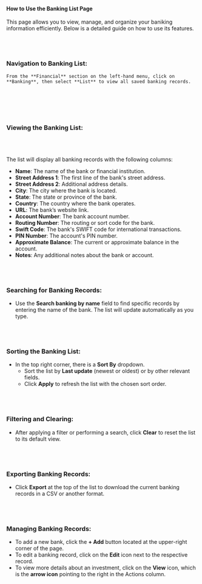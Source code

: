 <!-- ---
title: "Help Documentation: Banking List Page"
--- -->

#### **How to Use the Banking List Page**

This page allows you to view, manage, and organize your baniking information efficiently. Below is a detailed guide on how to use its features.
<br></br>
<br></br>

### **Navigation to Banking List**:
    From the **Financial** section on the left-hand menu, click on **Banking**, then select **List** to view all saved banking records.
<br></br>
<br></br>

### **Viewing the Banking List**:
<br></br>

The list will display all banking records with the following columns:
- **Name**: The name of the bank or financial institution.
- **Street Address 1**: The first line of the bank's street address.
- **Street Address 2**: Additional address details.
- **City**: The city where the bank is located.
- **State**: The state or province of the bank.
- **Country**: The country where the bank operates.
- **URL**: The bank’s website link.
- **Account Number**: The bank account number.
- **Routing Number**: The routing or sort code for the bank.
- **Swift Code**: The bank's SWIFT code for international transactions.
- **PIN Number**: The account's PIN number.
- **Approximate Balance**: The current or approximate balance in the account.
- **Notes**: Any additional notes about the bank or account.
<br></br>
<br></br>

### **Searching for Banking Records**:
- Use the **Search banking by name** field to find specific records by entering the name of the bank. The list will update automatically as you type.
<br></br>
<br></br>

### **Sorting the Banking List**:
- In the top right corner, there is a **Sort By** dropdown.
  - Sort the list by **Last update** (newest or oldest) or by other relevant fields.
  - Click **Apply** to refresh the list with the chosen sort order.
  <br></br>
<br></br>

### **Filtering and Clearing**:
- After applying a filter or performing a search, click **Clear** to reset the list to its default view.
<br></br>
<br></br>

### **Exporting Banking Records**:
- Click **Export** at the top of the list to download the current banking records in a CSV or another format.
<br></br>
<br></br>

### **Managing Banking Records**:
- To add a new bank, click the **+ Add** button located at the upper-right corner of the page.
- To edit a banking record, click on the **Edit** icon next to the respective record.
- To view more details about an investment, click on the **View** icon, which is the **arrow icon** pointing to the right in the Actions column.

